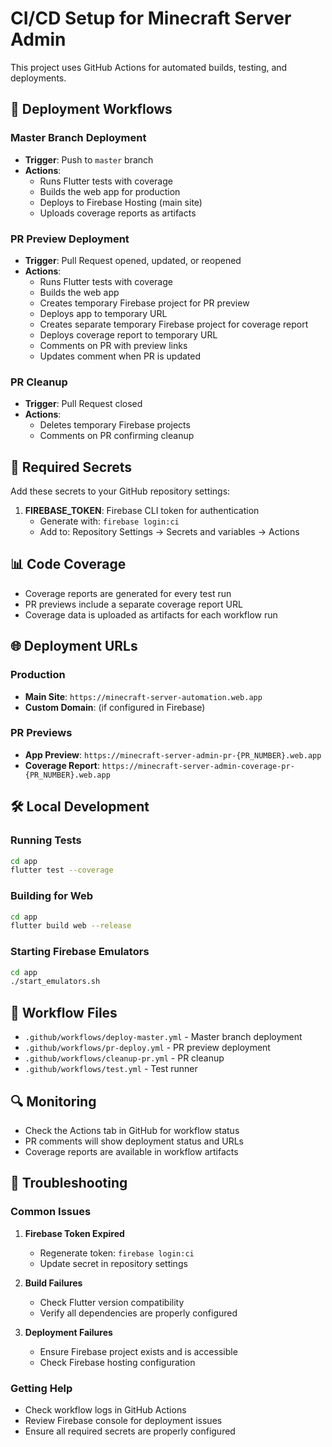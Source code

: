 # CI/CD Setup for Minecraft Server Admin

This project uses GitHub Actions for automated builds, testing, and deployments.

## 🚀 Deployment Workflows

### Master Branch Deployment
- **Trigger**: Push to `master` branch
- **Actions**:
  - Runs Flutter tests with coverage
  - Builds the web app for production
  - Deploys to Firebase Hosting (main site)
  - Uploads coverage reports as artifacts

### PR Preview Deployment
- **Trigger**: Pull Request opened, updated, or reopened
- **Actions**:
  - Runs Flutter tests with coverage
  - Builds the web app
  - Creates temporary Firebase project for PR preview
  - Deploys app to temporary URL
  - Creates separate temporary Firebase project for coverage report
  - Deploys coverage report to temporary URL
  - Comments on PR with preview links
  - Updates comment when PR is updated

### PR Cleanup
- **Trigger**: Pull Request closed
- **Actions**:
  - Deletes temporary Firebase projects
  - Comments on PR confirming cleanup

## 🔧 Required Secrets

Add these secrets to your GitHub repository settings:

1. **FIREBASE_TOKEN**: Firebase CLI token for authentication
   - Generate with: `firebase login:ci`
   - Add to: Repository Settings → Secrets and variables → Actions

## 📊 Code Coverage

- Coverage reports are generated for every test run
- PR previews include a separate coverage report URL
- Coverage data is uploaded as artifacts for each workflow run

## 🌐 Deployment URLs

### Production
- **Main Site**: `https://minecraft-server-automation.web.app`
- **Custom Domain**: (if configured in Firebase)

### PR Previews
- **App Preview**: `https://minecraft-server-admin-pr-{PR_NUMBER}.web.app`
- **Coverage Report**: `https://minecraft-server-admin-coverage-pr-{PR_NUMBER}.web.app`

## 🛠️ Local Development

### Running Tests
```bash
cd app
flutter test --coverage
```

### Building for Web
```bash
cd app
flutter build web --release
```

### Starting Firebase Emulators
```bash
cd app
./start_emulators.sh
```

## 📁 Workflow Files

- `.github/workflows/deploy-master.yml` - Master branch deployment
- `.github/workflows/pr-deploy.yml` - PR preview deployment
- `.github/workflows/cleanup-pr.yml` - PR cleanup
- `.github/workflows/test.yml` - Test runner

## 🔍 Monitoring

- Check the Actions tab in GitHub for workflow status
- PR comments will show deployment status and URLs
- Coverage reports are available in workflow artifacts

## 🚨 Troubleshooting

### Common Issues

1. **Firebase Token Expired**
   - Regenerate token: `firebase login:ci`
   - Update secret in repository settings

2. **Build Failures**
   - Check Flutter version compatibility
   - Verify all dependencies are properly configured

3. **Deployment Failures**
   - Ensure Firebase project exists and is accessible
   - Check Firebase hosting configuration

### Getting Help

- Check workflow logs in GitHub Actions
- Review Firebase console for deployment issues
- Ensure all required secrets are properly configured
